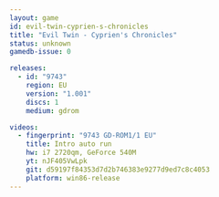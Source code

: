 ```yaml
---
layout: game
id: evil-twin-cyprien-s-chronicles
title: "Evil Twin - Cyprien's Chronicles"
status: unknown
gamedb-issue: 0

releases:
  - id: "9743"
    region: EU
    version: "1.001"
    discs: 1
    medium: gdrom

videos:
  - fingerprint: "9743 GD-ROM1/1 EU"
    title: Intro auto run
    hw: i7 2720qm, GeForce 540M
    yt: nJF405VwLpk
    git: d59197f84353d7d2b746383e9277d9ed7c8c4053
    platform: win86-release
---
```

